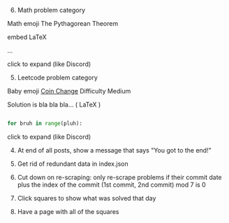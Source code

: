 
6. Math problem category

Math emoji The Pythagorean Theorem

embed LaTeX

...

click to expand (like Discord)

5. Leetcode problem category

Baby emoji [Coin Change](https://leetcode.com/problems/coin-change/) Difficulty Medium

Solution is bla bla bla... ( LaTeX )

```python

for bruh in range(pluh):

```
click to expand (like Discord)

4. At end of all posts, show a message that says "You got to the end!"

1. Get rid of redundant data in index.json

1. Cut down on re-scraping: only re-scrape problems if their commit date plus the index of the commit (1st commit, 2nd commit) mod 7 is 0

1. Click squares to show what was solved that day

1. Have a page with all of the squares